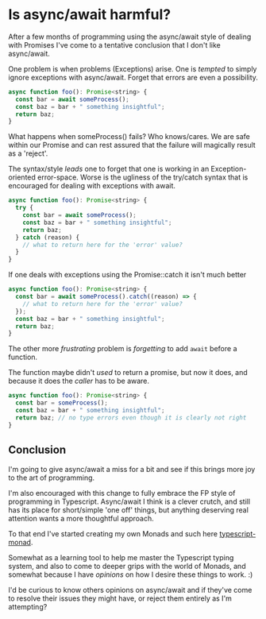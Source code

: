 # Is async/await harmful?

After a few months of programming using the async/await style of dealing with
Promises I've come to a tentative conclusion that I don't like async/await.

One problem is when problems (Exceptions) arise. One is _tempted_ to simply
ignore exceptions with async/await. Forget that errors are even a possibility.

```js
async function foo(): Promise<string> {
  const bar = await someProcess();
  const baz = bar + " something insightful";
  return baz;
}
```

What happens when someProcess() fails? Who knows/cares. We are safe within our
Promise and can rest assured that the failure will magically result as a
'reject'.

The syntax/style _leads_ one to forget that one is working in an
Exception-oriented error-space. Worse is the ugliness of the try/catch syntax
that is encouraged for dealing with exceptions with await.

```js
async function foo(): Promise<string> {
  try {
    const bar = await someProcess();
    const baz = bar + " something insightful";
    return baz;
  } catch (reason) {
    // what to return here for the 'error' value?
  }
}
```

If one deals with exceptions using the Promise::catch it isn't much better

```js
async function foo(): Promise<string> {
  const bar = await someProcess().catch((reason) => {
    // what to return here for the 'error' value?
  });
  const baz = bar + " something insightful";
  return baz;
}
```

The other more _frustrating_ problem is _forgetting_ to add `await` before a
function.

The function maybe didn't _used_ to return a promise, but now it does, and
because it does the _caller_ has to be aware.

```js
async function foo(): Promise<string> {
  const bar = someProcess();
  const baz = bar + " something insightful";
  return baz; // no type errors even though it is clearly not right
}
```

## Conclusion

I'm going to give async/await a miss for a bit and see if this brings more joy
to the art of programming.

I'm also encouraged with this change to fully embrace the FP style of
programming in Typescript. Async/await I think is a clever crutch, and still has
its place for short/simple 'one off' things, but anything deserving real
attention wants a more thoughtful approach.

To that end I've started creating my own Monads and such here
[typescript-monad](https://github.com/matthewjosephtaylor/typescript-monad).

Somewhat as a learning tool to help me master the Typescript typing system, and
also to come to deeper grips with the world of Monads, and somewhat because I
have _opinions_ on how I desire these things to work. :)

I'd be curious to know others opinions on async/await and if they've come to
resolve their issues they might have, or reject them entirely as I'm attempting?
